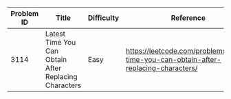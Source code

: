| Problem ID | Title | Difficulty | Reference
| --- | --- | --- | ---
| 3114 | Latest Time You Can Obtain After Replacing Characters | Easy | https://leetcode.com/problems/latest-time-you-can-obtain-after-replacing-characters/
